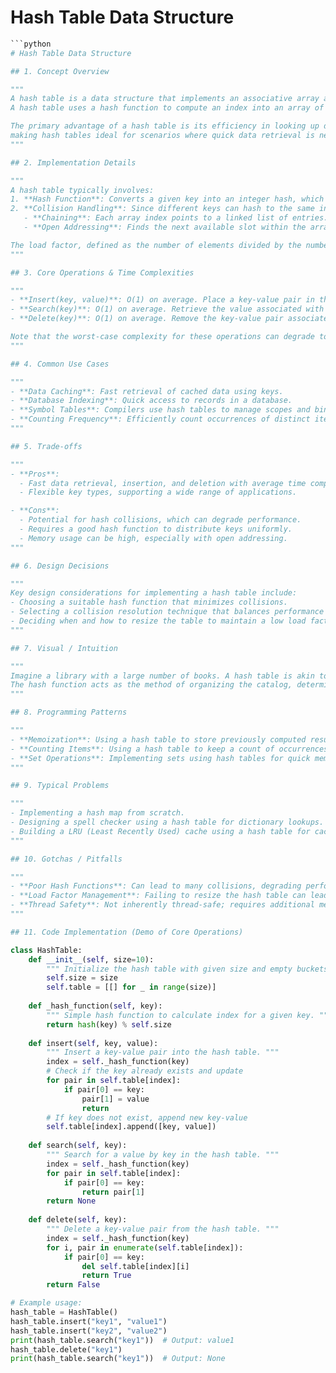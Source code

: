 # Hash Table Data Structure

```python
```python
# Hash Table Data Structure

## 1. Concept Overview

"""
A hash table is a data structure that implements an associative array abstract data type, a structure that can map keys to values. 
A hash table uses a hash function to compute an index into an array of buckets or slots, from which the desired value can be found.

The primary advantage of a hash table is its efficiency in looking up data. The average time complexity for search, insert, and delete operations is O(1), 
making hash tables ideal for scenarios where quick data retrieval is necessary.
"""

## 2. Implementation Details

"""
A hash table typically involves:
1. **Hash Function**: Converts a given key into an integer hash, which determines the index in the array.
2. **Collision Handling**: Since different keys can hash to the same index, a strategy is needed to handle collisions. Common methods include:
   - **Chaining**: Each array index points to a linked list of entries.
   - **Open Addressing**: Finds the next available slot within the array (e.g., Linear probing, Quadratic probing, Double hashing).

The load factor, defined as the number of elements divided by the number of slots, affects performance. As the load factor increases, the likelihood of collisions increases, potentially degrading performance.
"""

## 3. Core Operations & Time Complexities

"""
- **Insert(key, value)**: O(1) on average. Place a key-value pair in the table.
- **Search(key)**: O(1) on average. Retrieve the value associated with a given key.
- **Delete(key)**: O(1) on average. Remove the key-value pair associated with a given key.

Note that the worst-case complexity for these operations can degrade to O(n) in scenarios with poor hash functions or high load factors.
"""

## 4. Common Use Cases

"""
- **Data Caching**: Fast retrieval of cached data using keys.
- **Database Indexing**: Quick access to records in a database.
- **Symbol Tables**: Compilers use hash tables to manage scopes and bindings.
- **Counting Frequency**: Efficiently count occurrences of distinct items.
"""

## 5. Trade-offs

"""
- **Pros**:
  - Fast data retrieval, insertion, and deletion with average time complexity of O(1).
  - Flexible key types, supporting a wide range of applications.

- **Cons**:
  - Potential for hash collisions, which can degrade performance.
  - Requires a good hash function to distribute keys uniformly.
  - Memory usage can be high, especially with open addressing.
"""

## 6. Design Decisions

"""
Key design considerations for implementing a hash table include:
- Choosing a suitable hash function that minimizes collisions.
- Selecting a collision resolution technique that balances performance and memory usage.
- Deciding when and how to resize the table to maintain a low load factor, generally by doubling the size when a threshold is reached.
"""

## 7. Visual / Intuition

"""
Imagine a library with a large number of books. A hash table is akin to a well-organized catalog system that quickly tells you where any book is located based on its title. 
The hash function acts as the method of organizing the catalog, determining the section where each book title (key) will be indexed.
"""

## 8. Programming Patterns

"""
- **Memoization**: Using a hash table to store previously computed results for recursive algorithms.
- **Counting Items**: Using a hash table to keep a count of occurrences of elements, such as words in a document.
- **Set Operations**: Implementing sets using hash tables for quick membership testing.
"""

## 9. Typical Problems

"""
- Implementing a hash map from scratch.
- Designing a spell checker using a hash table for dictionary lookups.
- Building a LRU (Least Recently Used) cache using a hash table for cache entries.
"""

## 10. Gotchas / Pitfalls

"""
- **Poor Hash Functions**: Can lead to many collisions, degrading performance.
- **Load Factor Management**: Failing to resize the hash table can lead to inefficient operations.
- **Thread Safety**: Not inherently thread-safe; requires additional mechanisms for concurrent use.
"""

## 11. Code Implementation (Demo of Core Operations)

class HashTable:
    def __init__(self, size=10):
        """ Initialize the hash table with given size and empty buckets. """
        self.size = size
        self.table = [[] for _ in range(size)]
    
    def _hash_function(self, key):
        """ Simple hash function to calculate index for a given key. """
        return hash(key) % self.size
    
    def insert(self, key, value):
        """ Insert a key-value pair into the hash table. """
        index = self._hash_function(key)
        # Check if the key already exists and update
        for pair in self.table[index]:
            if pair[0] == key:
                pair[1] = value
                return
        # If key does not exist, append new key-value
        self.table[index].append([key, value])
    
    def search(self, key):
        """ Search for a value by key in the hash table. """
        index = self._hash_function(key)
        for pair in self.table[index]:
            if pair[0] == key:
                return pair[1]
        return None
    
    def delete(self, key):
        """ Delete a key-value pair from the hash table. """
        index = self._hash_function(key)
        for i, pair in enumerate(self.table[index]):
            if pair[0] == key:
                del self.table[index][i]
                return True
        return False

# Example usage:
hash_table = HashTable()
hash_table.insert("key1", "value1")
hash_table.insert("key2", "value2")
print(hash_table.search("key1"))  # Output: value1
hash_table.delete("key1")
print(hash_table.search("key1"))  # Output: None
```
```